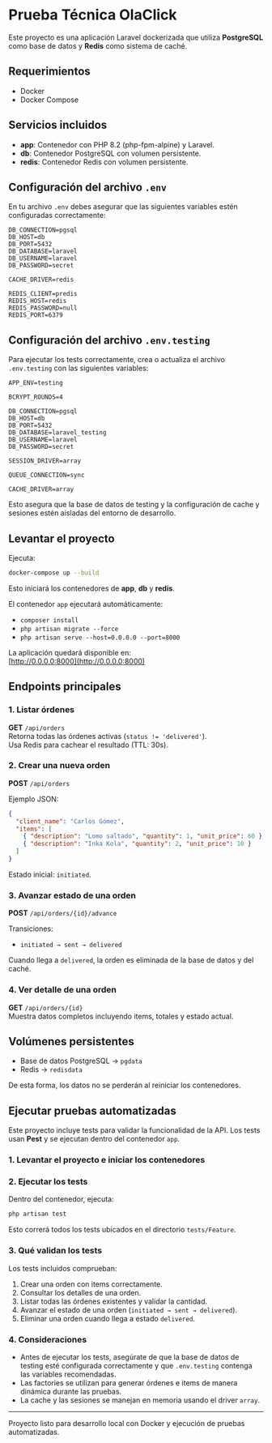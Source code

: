 # Prueba Técnica OlaClick

Este proyecto es una aplicación Laravel dockerizada que utiliza **PostgreSQL** como base de datos y **Redis** como sistema de caché.

## Requerimientos

- Docker
- Docker Compose

## Servicios incluidos

- **app**: Contenedor con PHP 8.2 (php-fpm-alpine) y Laravel.
- **db**: Contenedor PostgreSQL con volumen persistente.
- **redis**: Contenedor Redis con volumen persistente.

## Configuración del archivo `.env`

En tu archivo `.env` debes asegurar que las siguientes variables estén configuradas correctamente:

```env
DB_CONNECTION=pgsql
DB_HOST=db
DB_PORT=5432
DB_DATABASE=laravel
DB_USERNAME=laravel
DB_PASSWORD=secret

CACHE_DRIVER=redis

REDIS_CLIENT=predis
REDIS_HOST=redis
REDIS_PASSWORD=null
REDIS_PORT=6379
```

## Configuración del archivo `.env.testing`

Para ejecutar los tests correctamente, crea o actualiza el archivo `.env.testing` con las siguientes variables:

```env
APP_ENV=testing

BCRYPT_ROUNDS=4

DB_CONNECTION=pgsql
DB_HOST=db
DB_PORT=5432
DB_DATABASE=laravel_testing
DB_USERNAME=laravel
DB_PASSWORD=secret

SESSION_DRIVER=array

QUEUE_CONNECTION=sync

CACHE_DRIVER=array
```

Esto asegura que la base de datos de testing y la configuración de cache y sesiones estén aisladas del entorno de desarrollo.

## Levantar el proyecto

Ejecuta:

```bash
docker-compose up --build
```

Esto iniciará los contenedores de **app**, **db** y **redis**.

El contenedor `app` ejecutará automáticamente:

- `composer install`
- `php artisan migrate --force`
- `php artisan serve --host=0.0.0.0 --port=8000`

La aplicación quedará disponible en:  
[http://0.0.0.0:8000](http://0.0.0.0:8000)

## Endpoints principales

### 1. Listar órdenes
**GET** `/api/orders`  
Retorna todas las órdenes activas (`status != 'delivered'`).  
Usa Redis para cachear el resultado (TTL: 30s).

### 2. Crear una nueva orden
**POST** `/api/orders`

Ejemplo JSON:
```json
{
  "client_name": "Carlos Gómez",
  "items": [
    { "description": "Lomo saltado", "quantity": 1, "unit_price": 60 },
    { "description": "Inka Kola", "quantity": 2, "unit_price": 10 }
  ]
}
```

Estado inicial: `initiated`.

### 3. Avanzar estado de una orden
**POST** `/api/orders/{id}/advance`

Transiciones:
- `initiated → sent → delivered`

Cuando llega a `delivered`, la orden es eliminada de la base de datos y del caché.

### 4. Ver detalle de una orden
**GET** `/api/orders/{id}`  
Muestra datos completos incluyendo items, totales y estado actual.

## Volúmenes persistentes

- Base de datos PostgreSQL → `pgdata`
- Redis → `redisdata`

De esta forma, los datos no se perderán al reiniciar los contenedores.

## Ejecutar pruebas automatizadas

Este proyecto incluye tests para validar la funcionalidad de la API. Los tests usan **Pest** y se ejecutan dentro del contenedor `app`.

### 1. Levantar el proyecto e iniciar los contenedores

### 2. Ejecutar los tests

Dentro del contenedor, ejecuta:

```bash
php artisan test
```

Esto correrá todos los tests ubicados en el directorio `tests/Feature`.

### 3. Qué validan los tests

Los tests incluidos comprueban:

1. Crear una orden con items correctamente.
2. Consultar los detalles de una orden.
3. Listar todas las órdenes existentes y validar la cantidad.
4. Avanzar el estado de una orden (`initiated → sent → delivered`).
5. Eliminar una orden cuando llega a estado `delivered`.

### 4. Consideraciones

- Antes de ejecutar los tests, asegúrate de que la base de datos de testing esté configurada correctamente y que `.env.testing` contenga las variables recomendadas.
- Las factories se utilizan para generar órdenes e items de manera dinámica durante las pruebas.
- La cache y las sesiones se manejan en memoria usando el driver `array`.

---
Proyecto listo para desarrollo local con Docker y ejecución de pruebas automatizadas.
